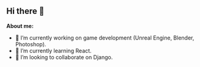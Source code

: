 ## Hi there 👋

**About me:**

- 🔭 I’m currently working on game development (Unreal Engine, Blender, Photoshop).
- 🌱 I’m currently learning React.
- 👯 I’m looking to collaborate on Django.

